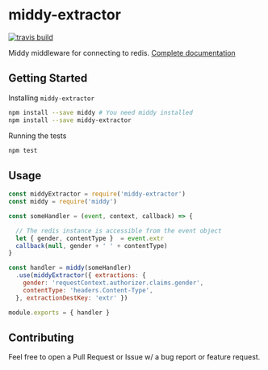 middy-extractor
===

[![travis build](https://travis-ci.org/anglinb/middy-extractor.svg?branch=master)](https://travis-ci.org/anglinb/middy-extractor)

Middy middleware for connecting to redis. [Complete documentation](https://anglinb.github.io/middy-extractor/index.html)

## Getting Started

Installing `middy-extractor`

```bash
npm install --save middy # You need middy installed
npm install --save middy-extractor
```

Running the tests
```bash
npm test
```

## Usage

```javascript
const middyExtractor = require('middy-extractor')
const middy = require('middy')

const someHandler = (event, context, callback) => {

  // The redis instance is accessible from the event object
  let { gender, contentType }  = event.extr
  callback(null, gender + ' ' + contentType)
}

const handler = middy(someHandler)
  .use(middyExtractor({ extractions: {
    gender: 'requestContext.authorizer.claims.gender',
    contentType: 'headers.Content-Type',
  }, extractionDestKey: 'extr' })

module.exports = { handler }
```


## Contributing

Feel free to open a Pull Request or Issue w/ a bug report or feature request.
